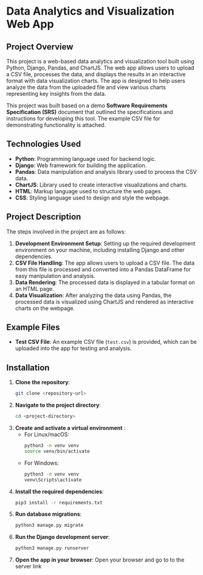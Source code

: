 # Data Analytics and Visualization Web App

## Project Overview
This project is a web-based data analytics and visualization tool built using Python, Django, Pandas, and ChartJS. The web app allows users to upload a CSV file, processes the data, and displays the results in an interactive format with data visualization charts. The app is designed to help users analyze the data from the uploaded file and view various charts representing key insights from the data. 

This project was built based on a demo **Software Requirements Specification (SRS)** document that outlined the specifications and instructions for developing this tool. The example CSV file for demonstrating functionality is attached.

## Technologies Used
- **Python**: Programming language used for backend logic.
- **Django**: Web framework for building the application.
- **Pandas**: Data manipulation and analysis library used to process the CSV data.
- **ChartJS**: Library used to create interactive visualizations and charts.
- **HTML**: Markup language used to structure the web pages.
- **CSS**: Styling language used to design and style the webpage.

## Project Description
The steps involved in the project are as follows:
1. **Development Environment Setup**: Setting up the required development environment on your machine, including installing Django and other dependencies.
2. **CSV File Handling**: The app allows users to upload a CSV file. The data from this file is processed and converted into a Pandas DataFrame for easy manipulation and analysis.
3. **Data Rendering**: The processed data is displayed in a tabular format on an HTML page.
4. **Data Visualization**: After analyzing the data using Pandas, the processed data is visualized using ChartJS and rendered as interactive charts on the webpage.

## Example Files
- **Test CSV File**: An example CSV file (`test.csv`) is provided, which can be uploaded into the app for testing and analysis.

## Installation
1. **Clone the repository**:
    ```bash
    git clone <repository-url>
    ```
2. **Navigate to the project directory**:
    ```bash
    cd <project-directory>
    ```
3. **Create and activate a virtual environment** :
    - For Linux/macOS:
      ```bash
      python3 -m venv venv
      source venv/bin/activate
      ```
    - For Windows:
      ```bash
      python3 -m venv venv
      venv\Scripts\activate
      ```
4. **Install the required dependencies**:
    ```bash
    pip3 install -r requirements.txt
    ```
5. **Run database migrations**:
    ```bash
    python3 manage.py migrate
    ```
7. **Run the Django development server**:
    ```bash
    python3 manage.py runserver
    ```
8. **Open the app in your browser**:
    Open your browser and go to to the server link





